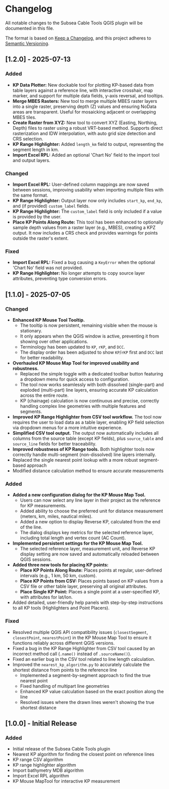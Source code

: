 # Changelog

All notable changes to the Subsea Cable Tools QGIS plugin will be documented in this file.

The format is based on [Keep a Changelog](https://keepachangelog.com/en/1.0.0/),
and this project adheres to [Semantic Versioning](https://semver.org/spec/v2.0.0.html).

## [1.2.0] - 2025-07-13

### Added
- **KP Data Plotter:** New dockable tool for plotting KP-based data from table layers against a reference line, with interactive crosshair, map marker, and support for multiple data fields, y-axis reversal, and tooltips.
- **Merge MBES Rasters:** New tool to merge multiple MBES raster layers into a single raster, preserving depth (Z) values and ensuring NoData areas are transparent. Useful for mosaicking adjacent or overlapping MBES tiles.
- **Create Raster from XYZ:** New tool to convert XYZ (Easting, Northing, Depth) files to raster using a robust VRT-based method. Supports direct rasterization and IDW interpolation, with auto grid size detection and CRS selection.
- **KP Range Highlighter:** Added `length_km` field to output, representing the segment length in km.
- **Import Excel RPL:** Added an optional 'Chart No' field to the import tool and output layers.
### Changed
- **Import Excel RPL:** User-defined column mappings are now saved between sessions, improving usability when importing multiple files with the same format.
- **KP Range Highlighter:** Output layer now only includes `start_kp`, `end_kp`, and (if provided) `custom_label` fields.
- **KP Range Highlighter:** The `custom_label` field is only included if a value is provided by the user.
- **Place KP Points Along Route:** This tool has been enhanced to optionally sample depth values from a raster layer (e.g., MBES), creating a KPZ output. It now includes a CRS check and provides warnings for points outside the raster's extent.
### Fixed
- **Import Excel RPL:** Fixed a bug causing a `KeyError` when the optional 'Chart No' field was not provided.
- **KP Range Highlighter:** No longer attempts to copy source layer attributes, preventing type conversion errors.

## [1.1.0] - 2025-07-05

### Changed
- **Enhanced KP Mouse Tool Tooltip.**
  - The tooltip is now persistent, remaining visible when the mouse is stationary.
  - It only appears when the QGIS window is active, preventing it from showing over other applications.
  - Terminology has been updated to `KP`, `rKP`, and `DCC`.
  - The display order has been adjusted to show `KP`/`rKP` first and `DCC` last for better readability.
- **Overhauled KP Mouse Map Tool for improved usability and robustness.**
  - Replaced the simple toggle with a dedicated toolbar button featuring a dropdown menu for quick access to configuration.
  - The tool now works seamlessly with both dissolved (single-part) and exploded (multi-part) line layers, ensuring accurate KP calculation across the entire route.
  - KP (chainage) calculation is now continuous and precise, correctly handling complex line geometries with multiple features and segments.
- **Improved KP Range Highlighter from CSV tool workflow.** The tool now requires the user to load data as a table layer, enabling KP field selection via dropdown menus for a more intuitive experience.
- **Simplified CSV tool output.** The output now automatically includes all columns from the source table (except KP fields), plus `source_table` and `source_line` fields for better traceability.
- **Improved robustness of KP Range tools.** Both highlighter tools now correctly handle multi-segment (non-dissolved) line layers internally.
- Replaced the single nearest point lookup with a more robust segment-based approach
- Modified distance calculation method to ensure accurate measurements

### Added
- **Added a new configuration dialog for the KP Mouse Map Tool.**
  - Users can now select any line layer in their project as the reference for KP measurements.
  - Added ability to choose the preferred unit for distance measurement (meters, km, miles, nautical miles).
  - Added a new option to display Reverse KP, calculated from the end of the line.
  - The dialog displays key metrics for the selected reference layer, including total length and vertex count (AC Count).
- **Implemented persistent settings for the KP Mouse Map Tool.**
  - The selected reference layer, measurement unit, and Reverse KP display setting are now saved and automatically reloaded between QGIS sessions.
- **Added three new tools for placing KP points:**
  - **Place KP Points Along Route:** Places points at regular, user-defined intervals (e.g., 1 km, 50 km, custom).
  - **Place KP Points from CSV:** Places points based on KP values from a CSV file or other table layer, preserving all original attributes.
  - **Place Single KP Point:** Places a single point at a user-specified KP, with attributes for lat/lon.
- Added detailed, user-friendly help panels with step-by-step instructions to all KP tools (Highlighters and Point Placers).

### Fixed
- Resolved multiple QGIS API compatibility issues (`closestSegment`, `closestPoint`, `nearestPoint`) in the KP Mouse Map Tool to ensure it functions reliably across different QGIS versions.
- Fixed a bug in the KP Range Highlighter from CSV tool caused by an incorrect method call (`.name()` instead of `.sourceName()`).
- Fixed an earlier bug in the CSV tool related to line length calculation.
- Improved the `nearest_kp_algorithm.py` to accurately calculate the shortest distance from points to the reference line
  - Implemented a segment-by-segment approach to find the true nearest point
  - Fixed handling of multipart line geometries
  - Enhanced KP value calculation based on the exact position along the line
  - Resolved issues where the drawn lines weren't showing the true shortest distance

## [1.0.0] - Initial Release

### Added
- Initial release of the Subsea Cable Tools plugin
- Nearest KP algorithm for finding the closest point on reference lines
- KP range CSV algorithm
- KP range highlighter algorithm
- Import bathymetry MDB algorithm
- Import Excel RPL algorithm
- KP Mouse MapTool for interactive KP measurement